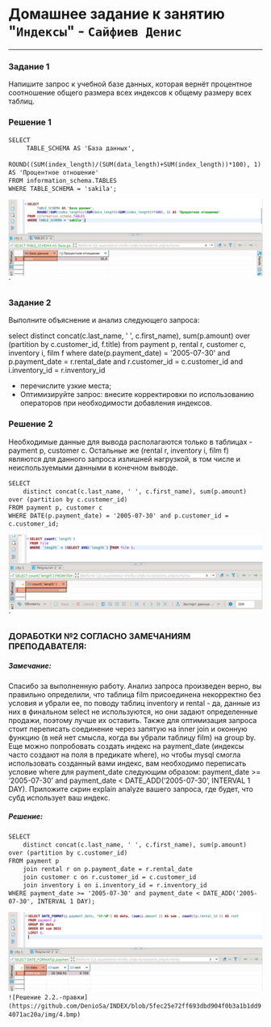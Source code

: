 # Домашнее задание к занятию "`Индексы`" - `Сайфиев Денис`
---

### Задание 1

Напишите запрос к учебной базе данных, которая вернёт процентное соотношение общего размера всех индексов к общему размеру всех таблиц.


### Решение 1
```
SELECT  
     TABLE_SCHEMA AS 'База данных',
     ROUND((SUM(index_length)/(SUM(data_length)+SUM(index_length))*100), 1) AS 'Процентное отношение'
FROM information_schema.TABLES
WHERE TABLE_SCHEMA = 'sakila';
```
![Решение 1](https://github.com/DenioSa/INDEX/blob/82263a18a84bb3aec789ad950fff6800339198cc/img/1.bmp)`



### Задание 2

Выполните объяснение и анализ следующего запроса:

select distinct concat(c.last_name, ' ', c.first_name), sum(p.amount) over (partition by c.customer_id, f.title)
from payment p, rental r, customer c, inventory i, film f
where date(p.payment_date) = '2005-07-30' and p.payment_date = r.rental_date and r.customer_id = c.customer_id and i.inventory_id = r.inventory_id
* перечислите узкие места;
* Оптимизируйте запрос: внесите корректировки по использованию операторов при необходимости добавления индексов.

### Решение 2

Необходимые данные для вывода располагаются только в таблицах - payment p, customer c. Остальные же (rental r,  inventory i, film f) являются для данного запроса излишней нагрузкой, в том числе и неиспользуемыми данными в конечном выводе. 

```
SELECT
	distinct concat(c.last_name, ' ', c.first_name), sum(p.amount) over (partition by c.customer_id) 
FROM payment p, customer c 
WHERE DATE(p.payment_date) = '2005-07-30' and p.customer_id = c.customer_id;
```

![Решение 2](https://github.com/DenioSa/INDEX/blob/82263a18a84bb3aec789ad950fff6800339198cc/img/2.bmp)`



### ДОРАБОТКИ №2 СОГЛАСНО ЗАМЕЧАНИЯМ ПРЕПОДАВАТЕЛЯ:

##### Замечание:
Спасибо за выполненную работу.
Анализ запроса произведен верно, вы правильно определили, что таблица film присоединена некорректно без условия и убрали ее, по поводу таблиц inventory и rental - да, данные из них в финальном select не используются, но они задают определенные продажи, поэтому лучше их оставить. Также для оптимизация запроса стоит переписать соединение через запятую на inner join и оконную функцию (в ней нет смысла, когда вы убрали таблицу film) на group by.
Еще можно попробовать создать индекс на payment_date (индексы часто создают на поля в предикате where), но чтобы mysql смогла использовать созданный вами индекс, вам необходимо переписать условие where для payment_date следующим образом: payment_date >= ‘2005-07-30’ and payment_date < DATE_ADD(‘2005-07-30’, INTERVAL 1 DAY).
Приложите скрин explain analyze вашего запроса, где будет, что субд использует ваш индекс.


##### Решение:

```
SELECT
	distinct concat(c.last_name, ' ', c.first_name), sum(p.amount) over (partition by c.customer_id)
FROM payment p
    join rental r on p.payment_date = r.rental_date
    join customer c on r.customer_id = c.customer_id
    join inventory i on i.inventory_id = r.inventory_id 
WHERE payment_date >= '2005-07-30' and payment_date < DATE_ADD('2005-07-30', INTERVAL 1 DAY);
```
![Решение 2.1.-правки](https://github.com/DenioSa/INDEX/blob/cd1826cd03c200bed163ce5a123850380422d7dd/img/3.bmp)`
![Решение 2.2.-правки](https://github.com/DenioSa/INDEX/blob/5fec25e72ff693dbd904f0b3a1b1dd94071ac20a/img/4.bmp)`

